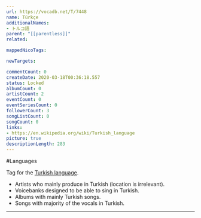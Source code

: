 ```yaml
---
url: https://vocadb.net/T/7448
name: Türkçe
additionalNames: 
- トルコ語
parent: "[[parentless]]"
related:

mappedNicoTags:

newTargets:

commentCount: 0
createDate: 2020-03-18T00:36:18.557
status: Locked
albumCount: 0
artistCount: 2
eventCount: 0
eventSeriesCount: 0
followerCount: 3
songListCount: 0
songCount: 0
links: 
- https://en.wikipedia.org/wiki/Turkish_language
picture: true
descriptionLength: 283
---
```


#Languages

Tag for the [Turkish language](https://en.wikipedia.org/wiki/Turkish_language).

- Artists who mainly produce in Turkish (location is irrelevant).
- Voicebanks designed to be able to sing in Turkish.
- Albums with mainly Turkish songs.
- Songs with majority of the vocals in Turkish.

---

